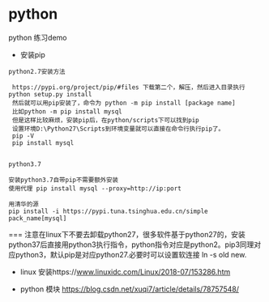 # python
python 练习demo

- 安装pip

```
python2.7安装方法

 https://pypi.org/project/pip/#files 下载第二个，解压，然后进入目录执行python setup.py install
 然后就可以用pip安装了，命令为 python -m pip install [package name]
 比如python -m pip install mysql
 但是这样比较麻烦，安装pip后，在python/scripts下可以找到pip
 设置环境D:\Python27\Scripts到环境变量就可以直接在命令行执行pip了。
 pip -V
 pip install mysql


python3.7

安装python3.7自带pip不需要额外安装
使用代理 pip install mysql --proxy=http://ip:port

用清华的源
pip install -i https://pypi.tuna.tsinghua.edu.cn/simple pack_name[mysql]
```

=== 注意在linux下不要去卸载python27，很多软件基于python27的，安装python37后直接用python3执行指令，python指令对应是python2。pip3同理对应python3，默认pip是对应python27.必要时可以设置软连接 ln -s old new.

- linux 安装https://www.linuxidc.com/Linux/2018-07/153286.htm

- python 模块 https://blog.csdn.net/xuqi7/article/details/78757548/